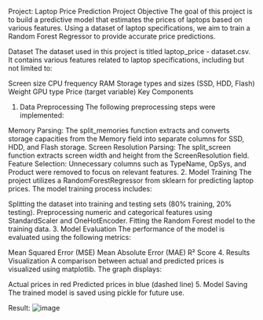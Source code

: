 Project: Laptop Price Prediction
Project Objective
The goal of this project is to build a predictive model that estimates the prices of laptops based on various features. Using a dataset of laptop specifications, we aim to train a Random Forest Regressor to provide accurate price predictions.

Dataset
The dataset used in this project is titled laptop_price - dataset.csv. It contains various features related to laptop specifications, including but not limited to:

Screen size
CPU frequency
RAM
Storage types and sizes (SSD, HDD, Flash)
Weight
GPU type
Price (target variable)
Key Components
1. Data Preprocessing
The following preprocessing steps were implemented:

Memory Parsing: The split_memories function extracts and converts storage capacities from the Memory field into separate columns for SSD, HDD, and Flash storage.
Screen Resolution Parsing: The split_screen function extracts screen width and height from the ScreenResolution field.
Feature Selection: Unnecessary columns such as TypeName, OpSys, and Product were removed to focus on relevant features.
2. Model Training
The project utilizes a RandomForestRegressor from sklearn for predicting laptop prices. The model training process includes:

Splitting the dataset into training and testing sets (80% training, 20% testing).
Preprocessing numeric and categorical features using StandardScaler and OneHotEncoder.
Fitting the Random Forest model to the training data.
3. Model Evaluation
The performance of the model is evaluated using the following metrics:

Mean Squared Error (MSE)
Mean Absolute Error (MAE)
R² Score
4. Results Visualization
A comparison between actual and predicted prices is visualized using matplotlib. The graph displays:

Actual prices in red
Predicted prices in blue (dashed line)
5. Model Saving
The trained model is saved using pickle for future use.



Result:
![image](https://github.com/user-attachments/assets/3e639289-61ac-4af0-a657-1630ef731b0e)
